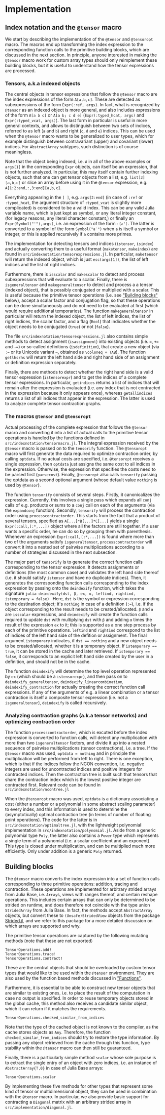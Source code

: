 # Implementation

## Index notation and the `@tensor` macro

We start by describing the implementation of the `@tensor` and `@tensoropt` macro. The
macros end up transforming the index expression to the corresponding function calls to the
primitive building blocks, which are discussed in the next section. In principle, anyone
interested in making the `@tensor` macro work for custom array types should only reimplement
these building blocks, but it is useful to understand how the tensor expressions are
processed.

### Tensors, a.k.a indexed objects

The central objects in tensor expressions that follow the `@tensor` macro are the index
expressions of the form `A[a,b,c]`.  These are detected as subexpressions of the form
`Expr(:ref, args)`. In fact, what is recognized by `@tensor` as an indexed object is more
general, and also includes expressions of the form `A[a b c]` or `A[a b; c d e]`
(`Expr(:typed_hcat, args)` and `Expr(:typed_vcat, args)`). The last form in particular is
useful in more general contexts, and allows to distinguish between two sets of indices,
referred to as left (`a` and `b`) and right (`c`, `d` and `e`) indices. This can be used
when the `@tensor` macro wants to be generalized to user types, which for example
distinguish between contravariant (upper) and covariant (lower) indices. For `AbstractArray`
subtypes, such distinction is of course meaningless.

Note that the object being indexed, i.e. `A` in all of the above examples or `args[1]` in
the corresponding `Expr` objects, can itself be an expression, that is not further analyzed.
In particular, this may itself contain further indexing objects, such that one can get
tensor objects from a list, e.g. `list[3][a,b,c]` or slice an array before using it in the
`@tensor` expression, e.g. `A[1:2:end,:,3:end][a,b,c]`.

Everything appearing in the `[ ]`, e.g. `args[2:end]` (in case of `:ref` or `:typed_hcat`,
the argument structure of `:typed_vcat` is slightly more complicated) is considered to be a
valid index. This can be any valid Julia variable name, which is just kept as symbol, or any
literal integer constant, (for legacy reasons, any literal character constant,) or finally
an `Expr(Symbol("'"),args)`, i.e. an expression of the form `:(a')`. The latter is converted
to a symbol of the form `Symbol("a′")` when `a` is itself a symbol or integer, or this is
applied recursively if `a` contains more primes.

The implementation for detecting tensors and indices (`istensor`, `isindex`) and actually
converting them to a useful format (`maketensor`, `makeindex`) are found in
`src/indexnotation/tensorexpressions.jl`. In particular, `maketensor` will return the
indexed object, which is just `esc(args[1])`, the list of left indices and the list of right
indices.

Furthermore, there is `isscalar` and `makescalar` to detect and process subexpressions that
will evaluate to a scalar. Finally, there is `isgeneraltensor` and `makegeneraltensor` to
detect and process a a tensor (indexed object), that is possibly conjugated or multiplied
with a scalar. This is useful because the primitive tensor operations (i.e. see ["Building
blocks"](@ref) below), accept a scalar factor and conjugation flag, so that these operations
can be done simultaneously and do not need to be evaluated at first (which would require
additional temporaries). The function `makegeneraltensor` in particular will return the
indexed object, the list of left indices, the list of right indices, the scalar factor, and
a flag (`Bool`) that indicates whether the object needs to be conjugated (`true`) or not
(`false`).

The file `src/indexnotation/tensorexpressions.jl` also contains simple methods to detect
assignment (`isassignment`) into existing objects (i.e. `=`, `+=` and `-=`) or so-called
definitions (`isdefinition`), that create a new object (via `:=` or its Unicode variant `≔`,
obtained as `\coloneq + TAB`). The function `getlhsrhs` will return the left hand side and
right hand side of an assignment or definition expression separately.

Finally, there are methods to detect whether the right hand side is a valid tensor
expression (`istensorexpr`) and to get the indices of a complete tensor expressions. In
particular,  `getindices` returns a list of indices that will remain after the expression is
evaluated (i.e. any index that is not contracted in the expression because it only appears
once), whereas `getallindices` returns a list of all indices that appear in the expression.
The latter is used to analyze complete tensor contraction graphs.

### The macros `@tensor` and `@tensoropt`

Actual processing of the complete expression that follows the `@tensor` macro and converting
it into a list of actual calls to the primitive tensor operations is handled by the
functions defined in `src/indexnotation/tensormacro.jl`. The integral expression received by
the `@tensor` macro is passed on to the `tensorify` function. The `@tensoropt` macro will
first generate the data required to optimize contraction order, by calling `optdata`. If no
actual costs are specified, i.e. `@tensoropt` receives a single expression, then `optdata`
just assigns the same cost to all indices in the expression. Otherwise, the expression that
specifies the costs need to be parsed first (`parsecost`). Finally, `@tensoropt` also calls
`tensorify` passing the optdata as a second optional argument (whose default value
`nothing` is used by `@tensor`).

The function `tensorify` consists of several steps. Firstly, it canonicalizes the
expression. Currently, this involves a single pass which expands all `conj` calls of e.g.
products or sums to a `conj` call on each of the arguments (via the `expandconj` function).
Secondly, `tensorify` will process the contraction order using `processcontractorder`. This
starts from the fact that a product of several tensors, specified as `A[...]*B[...]*C[...]`
yields a single `Expr(:call,[:*,...])` object where all the factors are still together. If a
user wants a specific order, he can do so by grouping them with parenthesis. Whenever an
expression `Expr(:call,[:*,...])` is found where more than two of the arguments satisfy
`isgeneraltensor`, `processcontractorder` will convert it into a nested set of pairwise
multiplications according to a number of strategies discussed in the next subsection.

The major part of `tensorify` is to generate the correct function calls corresponding to the
tensor expression. It detects assignments or definitions (the most common case) and
validates the left hand side thereof (i.e. it should satisfy `istensor` and have no
duplicate indices). Then, it generates the corresponding function calls corresponding to the
index expression by passing onto the `deindexify` function, which takes the signature
```julia deindexify(dst, β, ex, α, leftind, rightind, istemporary = false) ``` Here, `dst`
is the symbol or expression corresponding to the destination object; it's `nothing` in case
of a definition (`:=`), i.e. if the object corresponding to the result needs to be
created/allocated. `β` and `α` are `isscalar` expressions, and `deindexify` will create the
function calls required to update `dst` with multiplying `dst` with `β` and adding `α` times
the result of the expression `ex` to it; this is supported as a one step process by each of
the primitive operations. `leftind` and `rightind` correspond to the list of indices of the
left hand side of the defition or assignment. The final argument `istemporary` indicates, if
`dst == nothing` and a new object needs to be created/allocated, whether it is a temporary
object. If `istemporary == true`, it can be stored in the cache and later retrieved. If
`istemporary == false`, it corresponds to an explicit left hand side created by the user in
a definition, and should not be in the cache.

The function `deindexify` will determine the top level operation represented by `ex` (which
should be a `istensorexpr`), and then pass on to  `deindexify_generaltensor`,
`deindexify_linearcombination`, `deindexify_contraction` for actually creating the correct
function call expressions. If any of the arguments of e.g. a linear combination or a tensor
contraction is itself a composite tensor expression (i.e. not a `isgeneraltensor`),
`deindexify` is called recursively.

### Analyzing contraction graphs (a.k.a tensor networks) and optimizing contraction order

The function `processcontractorder`, which is excuted before the index expression is
converted to function calls, will detect any multiplication with more than two
`isgeneraltensor` factors, and divide it up into a nested sequence of pairwise
multiplications (tensor contractions), i.e. a tree. If the `@tensor` macro was used,
`optdata = nothing` and in principle the multiplication will be performed from left to
right. There is one exception, which is that if the indices follow the NCON convention, i.e.
negative integers are used for uncontracted indices and positive integers for contracted
indices. Then the contraction tree is built such that tensors that share the contraction
index which is the lowest positive integer are contracted first. Relevant code can be found
in `src/indexnotation/ncontree.jl`

When the `@tensoropt` macro was used, `optdata` is a dictionary associating a cost (either a
number or a polynomial in some abstract scaling parameter) to every index, and this
information is used to determine the (asymptotically) optimal contraction tree (in terms of
number of floating point operations). The code for the latter is in
`src/indexnotation/optimaltree.jl`, with the lightweight polynomial implementation in
`src/indexnotation/polynomial.jl`. Aside from a generic polynomial type `Poly`, the latter
also contains a `Power` type which represents a single term of a polynomial (i.e. a scalar
coefficient and an exponent). This type is closed under multiplication, and can be
multiplied much more efficiently. Only under addition is a generic `Poly` returned.

## Building blocks

The `@tensor` macro converts the index expression into a set of function calls corresponding
to three primitive operations: addition, tracing and contraction. These operations are
implemented for arbitrary strided arrays from Julia Base, i.e. `Array`s, views with ranges
thereof, and certain reshape operations. This includes certain arrays that can only be
determined to be strided on runtime, and does therefore not coincide with the type union
`StridedArray` from Julia Base. In fact, the methods accept `AbstractArray` objects, but
convert these to `(Unsafe)StridedView` objects from the package
[Strided.jl](https://github.com/Jutho/Strided.jl), and we refer to this package for a more
detailed discussion on which arrays are supported and why.

The primitive tensor operations are captured by the following mutating methods (note that these are not exported)

```@docs
TensorOperations.add!
TensorOperations.trace!
TensorOperations.contract!
```

These are the central objects that should be overloaded by custom tensor types that would
like to be used within the `@tensor` environment. They are also used by the function based
methods discussed in ["Functions"](@ref).

Furthermore, it is essential to be able to construct new tensor objects that are similar to
existing ones, i.e. to place the result of the computation in case no output is specified.
In order to reuse temporary objects stored in the global cache, this method also receives a
candidate similar object, which it can return if it matches the requirements.

```@docs
TensorOperations.checked_similar_from_indices
```

Note that the type of the cached object is not known to the compiler, as the cache stores
objects as `Any`. Therefore, the function `checked_similar_from_indices` should try to
restore the type information. By passing any object retrieved from the cache through this
function, type stability within the `@tensor` macro can then still be guaranteed.

Finally, there is a particularly simple method `scalar` whose sole purpose is to extract the
single entry of an object with zero indices, i.e. an instance of `AbstractArray{T,0}` in
case of Julia Base arrays:

```@docs
TensorOperations.scalar
```

By implementing these five methods for other types that represent some kind of tensor or
multidimensional object, they can be used in combination with the `@tensor` macro. In
particular, we also provide basic support for contracting a `Diagonal` matrix with an
arbitrary strided array in `src/implementation/diagonal.jl`.
